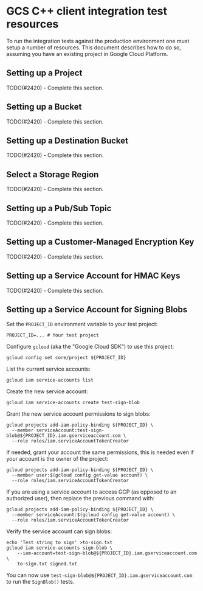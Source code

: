 # GCS C++ client integration test resources

To run the integration tests against the production environment one must setup
a number of resources. This document describes how to do so, assuming you have
an existing project in Google Cloud Platform.

## Setting up a Project

TODO(#2420) - Complete this section.

## Setting up a Bucket

TODO(#2420) - Complete this section.

## Setting up a Destination Bucket

TODO(#2420) - Complete this section.

## Select a Storage Region

TODO(#2420) - Complete this section.

## Setting up a Pub/Sub Topic

TODO(#2420) - Complete this section.

## Setting up a Customer-Managed Encryption Key

TODO(#2420) - Complete this section.

## Setting up a Service Account for HMAC Keys

TODO(#2420) - Complete this section.

## Setting up a Service Account for Signing Blobs

Set the `PROJECT_ID` environment variable to your test project:

```console
PROJECT_ID=... # Your test project
```

Configure `gcloud` (aka the "Google Cloud SDK") to use this project:

```console
gcloud config set core/project ${PROJECT_ID}
```

List the current service accounts:

```console
gcloud iam service-accounts list
```

Create the new service account:

```console
gcloud iam service-accounts create test-sign-blob
```

Grant the new service account permissions to sign blobs:

```console
gcloud projects add-iam-policy-binding ${PROJECT_ID} \
  --member serviceAccount:test-sign-blob@${PROJECT_ID}.iam.gserviceaccount.com \
  --role roles/iam.serviceAccountTokenCreator
```

If needed, grant your account the same permissions, this is needed even if your
account is the owner of the project:

```console
gcloud projects add-iam-policy-binding ${PROJECT_ID} \
  --member user:$(gcloud config get-value account) \
  --role roles/iam.serviceAccountTokenCreator
```

If you are using a service account to access GCP (as opposed to an authorized
user), then replace the previous command with:


```console
gcloud projects add-iam-policy-binding ${PROJECT_ID} \
  --member serviceAccount:$(gcloud config get-value account) \
  --role roles/iam.serviceAccountTokenCreator
```

Verify the service account can sign blobs:

```console
echo 'Test string to sign' >to-sign.txt
gcloud iam service-accounts sign-blob \
    --iam-account=test-sign-blob@${PROJECT_ID}.iam.gserviceaccount.com \
    to-sign.txt signed.txt
```

You can now use `test-sign-blob@${PROJECT_ID}.iam.gserviceaccount.com` to run
the `SignBlob()` tests.
